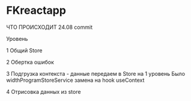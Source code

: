 # FKreactapp
ЧТО ПРОИСХОДИТ 
24.08 commit 

Уровень 

1 Общий Store 

2 Обертка ошибок 

3 Подгрузка контекста - данные передаем в Store на 1 уровень 
  Было widthProgramStoreService замена на hook useContext  
   
   
4 Отрисовка данных из store 






